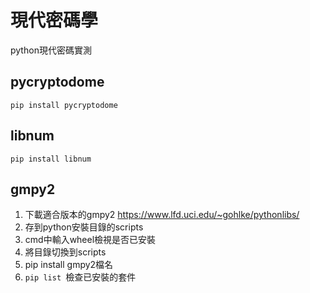 # 現代密碼學
python現代密碼實測

## pycryptodome
```
pip install pycryptodome
```

## libnum
```
pip install libnum
```

## gmpy2
1. 下載適合版本的gmpy2 https://www.lfd.uci.edu/~gohlke/pythonlibs/
2. 存到python安裝目錄的scripts
3. cmd中輸入wheel檢視是否已安裝
4. 將目錄切換到scripts
5. pip install gmpy2檔名
6. ```pip list ```檢查已安裝的套件
